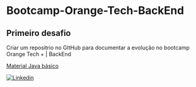 # Bootcamp-Orange-Tech-BackEnd

## Primeiro desafio

Criar um repositrio no GItHub para documentar a evolução no bootcamp Orange Tech + | BackEnd

[Material Java básico](https://glysns.gitbook.io/java-basico/)

[![Linkedin](https://img.shields.io/badge/LinkedIn-0077B5?style=for-the-badge&logo=linkedin&logoColor=white)](https://www.linkedin.com/in/alex-gomes-nunes/)
